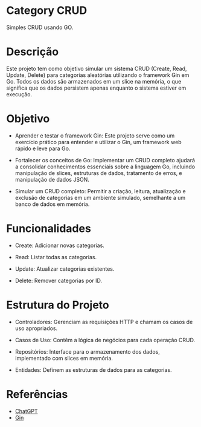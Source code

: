# Category CRUD

Simples CRUD usando GO.

# Descrição

Este projeto tem como objetivo simular um sistema CRUD (Create, Read, Update, Delete) para categorias aleatórias utilizando o framework Gin em Go. Todos os dados são armazenados em um slice na memória, o que significa que os dados persistem apenas enquanto o sistema estiver em execução.

# Objetivo

* Aprender e testar o framework Gin: Este projeto serve como um exercício prático para entender e utilizar o Gin, um framework web rápido e leve para Go.

* Fortalecer os conceitos de Go: Implementar um CRUD completo ajudará a consolidar conhecimentos essenciais sobre a linguagem Go, incluindo manipulação de slices, estruturas de dados, tratamento de erros, e manipulação de dados JSON.

* Simular um CRUD completo: Permitir a criação, leitura, atualização e exclusão de categorias em um ambiente simulado, semelhante a um banco de dados em memória.

# Funcionalidades

* Create: Adicionar novas categorias.

* Read: Listar todas as categorias.

* Update: Atualizar categorias existentes.

* Delete: Remover categorias por ID.

# Estrutura do Projeto

* Controladores: Gerenciam as requisições HTTP e chamam os casos de uso apropriados.

* Casos de Uso: Contêm a lógica de negócios para cada operação CRUD.

* Repositórios: Interface para o armazenamento dos dados, implementado com slices em memória.

* Entidades: Definem as estruturas de dados para as categorias.

# Referências

* [ChatGPT](https://chatgpt.com/)
* [Gin](https://gin-gonic.com/docs/)
